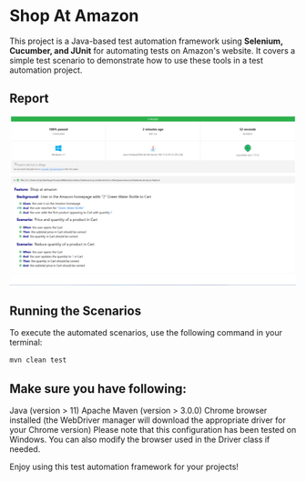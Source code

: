 # Shop At Amazon 

This project is a Java-based test automation framework using **Selenium, Cucumber, and JUnit** for automating tests on Amazon's website. It covers a simple test scenario to demonstrate how to use these tools in a test automation project.

## Report 
![CucumberReport](SeleniumCucumberJUnit/src/test/java/testResult/Report.png)
## Running the Scenarios

To execute the automated scenarios, use the following command in your terminal:

```bash
mvn clean test
```


## Make sure you have following:

Java (version > 11)
Apache Maven (version > 3.0.0)
Chrome browser installed (the WebDriver manager will download the appropriate driver for your Chrome version)
Please note that this configuration has been tested on Windows. You can also modify the browser used in the Driver class if needed.

Enjoy using this test automation framework for your projects!

